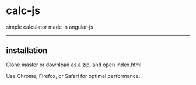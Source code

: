 # calc-js
simple calculator made in angular-js

----
installation
----

Clone master or download as a zip, and open index.html

Use Chrome, Firefox, or Safari for optimal performance.
